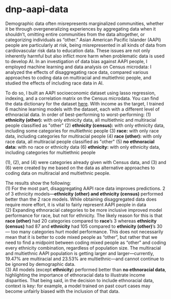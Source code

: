 # dnp-aapi-data
Demographic data often misrepresents marginalized communities, whether it be through overgeneralizing experiences by aggregating data when it shouldn’t, omitting entire communities from the data altogether, or categorizing individuals as “other." Asian American Pacific Islander (AAPI) people are particularly at risk, being misrepresented in all kinds of data from cardiovascular risk data to education data. These issues are not only inherently harmful but also inflict more harm when problematic data is used to develop AI. In an investigation of data bias against AAPI people, I employed machine learning and data analysis on Census microdata: I analyzed the effects of disaggregating race data, compared various approaches to coding data on multiracial and multiethnic people, and studied the effects of including race data in AI.

To do so, I built an AAPI socioeconomic dataset using lasso regression, indexing, and a correlation matrix on the Census microdata. You can find the data dictionary for the dataset [here](https://docs.google.com/document/d/1hGPmwgD06HIE2_xxVq_vM5hiXBkpkHPKOc7wLQHmA8M/edit). With income as the target, I trained 6 machine learning models with the dataset, each with a different level of ethnoracial data. In order of best-performing to worst-performing:
(1) **ethnicity (other):** with only ethnicity data, all multiethnic and multiracial people classified as "other"
(2) **ethnicity (census):** with only ethnicity data, including some categories for multiethnic people
(3) **race:** with only race data, including categories for multiracial people
(4) **race (other):** with only race data, all multiracial people classified as "other"
(5) **no ethnoracial data:** with no race or ethnicity data
(6) **ethnicity:** with only ethnicity data, including categories for multiethnic people 

(1), (2), and (4) were categories already given with Census data, and (3) and (6) were created by me based on the data as alternative approaches to coding data on multiracial and multiethnic people.

The results show the following:  
(1) For the most part, disaggregating AAPI race data improves predictions. 2 of 3 ethnicity models—**ethnicity (other) and ethnicity (census)** performed better than the 2 race models. While obtaining disaggregated data does require more effort, it is vital to fairly represent AAPI people in data  
(2) Expanding ethnoracial categories to be more inclusive improved model performance for race, but not for ethnicity. The likely reason for this is that **race (other)** had 20 categories compared to **race**’s 3 whereas **ethnicity (census)** had 87 and **ethnicity** had 105 compared to **ethnicity (other)**’s 30 — too many categories hurt model performance. This does not necessarily mean that it is better to code mixed people as “other”, but rather that we need to find a midpoint between coding mixed people as “other” and coding every ethnicity combination, regardless of population size. The multiracial and multiethnic AAPI population is getting larger and larger—currently, 19.47% are multiracial and 23.53% are multiethnic—and cannot continue to be ignored by demographic data.  
(3) All models (except **ethnicity**) performed better than **no ethnoracial data**, highlighting the importance of ethnoracial data to illustrate income disparities. That being said, in the decision to include ethnoracial data, context is key: for example, a model trained on past court cases may become unfairly biased with the inclusion of that data. 

